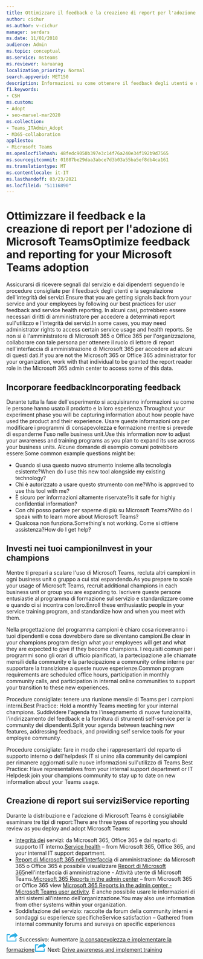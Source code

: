 ```yaml
---
title: Ottimizzare il feedback e la creazione di report per l'adozione di Microsoft Teams
author: cichur
ms.author: v-cichur
manager: serdars
ms.date: 11/01/2018
audience: Admin
ms.topic: conceptual
ms.service: msteams
ms.reviewer: karuanag
localization_priority: Normal
search.appverid: MET150
description: Informazioni su come ottenere il feedback degli utenti e usare i report sull'integrità dei servizi nell'adozione di Teams.
f1.keywords:
- CSH
ms.custom:
- Adopt
- seo-marvel-mar2020
ms.collection:
- Teams_ITAdmin_Adopt
- M365-collaboration
appliesto:
- Microsoft Teams
ms.openlocfilehash: 48fedc9050b397e3c14f76a240e34f192b9d7565
ms.sourcegitcommit: 01087be29daa3abce7d3b03a55ba5ef8db4ca161
ms.translationtype: MT
ms.contentlocale: it-IT
ms.lasthandoff: 03/23/2021
ms.locfileid: "51116890"
---
```

# <a name="optimize-feedback-and-reporting-for-your-microsoft-teams-adoption"></a><span data-ttu-id="f3d41-103">Ottimizzare il feedback e la creazione di report per l'adozione di Microsoft Teams</span><span class="sxs-lookup"><span data-stu-id="f3d41-103">Optimize feedback and reporting for your Microsoft Teams adoption</span></span>

<span data-ttu-id="f3d41-104">Assicurarsi di ricevere segnali dal servizio e dai dipendenti seguendo le procedure consigliate per il feedback degli utenti e la segnalazione dell'integrità dei servizi.</span><span class="sxs-lookup"><span data-stu-id="f3d41-104">Ensure that you are getting signals back from your service and your employees by following our best practices for user feedback and service health reporting.</span></span>  <span data-ttu-id="f3d41-105">In alcuni casi, potrebbero essere necessari diritti di amministratore per accedere a determinati report sull'utilizzo e l'integrità dei servizi.</span><span class="sxs-lookup"><span data-stu-id="f3d41-105">In some cases, you may need administrator rights to access certain service usage and health reports.</span></span> <span data-ttu-id="f3d41-106">Se non si è l'amministratore di Microsoft 365 o Office 365 per l'organizzazione, collaborare con tale persona per ottenere il ruolo di lettore di report nell'interfaccia di amministrazione di Microsoft 365 per accedere ad alcuni di questi dati.</span><span class="sxs-lookup"><span data-stu-id="f3d41-106">If you are not the Microsoft 365 or Office 365 administrator for your organization, work with that individual to be granted the report reader role in the Microsoft 365 admin center to access some of this data.</span></span>

## <a name="incorporating-feedback"></a><span data-ttu-id="f3d41-107">Incorporare feedback</span><span class="sxs-lookup"><span data-stu-id="f3d41-107">Incorporating feedback</span></span> 

<span data-ttu-id="f3d41-108">Durante tutta la fase dell'esperimento si acquisiranno informazioni su come le persone hanno usato il prodotto e la loro esperienza.</span><span class="sxs-lookup"><span data-stu-id="f3d41-108">Throughout your experiment phase you will be capturing information about how people have used the product and their experience.</span></span> <span data-ttu-id="f3d41-109">Usare queste informazioni ora per modificare i programmi di consapevolezza e formazione mentre si prevede di espanderne l'uso nelle business unit.</span><span class="sxs-lookup"><span data-stu-id="f3d41-109">Use this information now to adjust your awareness and training programs as you plan to expand its use across your business units.</span></span> <span data-ttu-id="f3d41-110">Alcune domande di esempio comuni potrebbero essere:</span><span class="sxs-lookup"><span data-stu-id="f3d41-110">Some common example questions might be:</span></span>

- <span data-ttu-id="f3d41-111">Quando si usa questo nuovo strumento insieme alla tecnologia esistente?</span><span class="sxs-lookup"><span data-stu-id="f3d41-111">When do I use this new tool alongside my existing technology?</span></span>
- <span data-ttu-id="f3d41-112">Chi è autorizzato a usare questo strumento con me?</span><span class="sxs-lookup"><span data-stu-id="f3d41-112">Who is approved to use this tool with me?</span></span>
- <span data-ttu-id="f3d41-113">È sicuro per informazioni altamente riservate?</span><span class="sxs-lookup"><span data-stu-id="f3d41-113">Is it safe for highly confidential information?</span></span> 
- <span data-ttu-id="f3d41-114">Con chi posso parlare per saperne di più su Microsoft Teams?</span><span class="sxs-lookup"><span data-stu-id="f3d41-114">Who do I speak with to learn more about Microsoft Teams?</span></span>
- <span data-ttu-id="f3d41-115">Qualcosa non funziona.</span><span class="sxs-lookup"><span data-stu-id="f3d41-115">Something's not working.</span></span> <span data-ttu-id="f3d41-116">Come si ottiene assistenza?</span><span class="sxs-lookup"><span data-stu-id="f3d41-116">How do I get help?</span></span>

## <a name="invest-in-your-champions"></a><span data-ttu-id="f3d41-117">Investi nei tuoi campioni</span><span class="sxs-lookup"><span data-stu-id="f3d41-117">Invest in your champions</span></span>

<span data-ttu-id="f3d41-118">Mentre ti prepari a scalare l'uso di Microsoft Teams, recluta altri campioni in ogni business unit o gruppo a cui stai espandendo.</span><span class="sxs-lookup"><span data-stu-id="f3d41-118">As you prepare to scale your usage of Microsoft Teams, recruit additional champions in each business unit or group you are expanding to.</span></span> <span data-ttu-id="f3d41-119">Iscrivere queste persone entusiastie al programma di formazione sul servizio e standardizzare come e quando ci si incontra con loro.</span><span class="sxs-lookup"><span data-stu-id="f3d41-119">Enroll these enthusiastic people in your service training program, and standardize how and when you meet with them.</span></span>
 
<span data-ttu-id="f3d41-120">Nella progettazione del programma campioni è chiaro cosa riceveranno i tuoi dipendenti e cosa dovrebbero dare se diventano campioni.</span><span class="sxs-lookup"><span data-stu-id="f3d41-120">Be clear in your champions program design what your employees will get and what they are expected to give if they become champions.</span></span> <span data-ttu-id="f3d41-121">I requisiti comuni per i programmi sono gli orari di ufficio pianificati, la partecipazione alle chiamate mensili della community e la partecipazione a community online interne per supportare la transizione a queste nuove esperienze.</span><span class="sxs-lookup"><span data-stu-id="f3d41-121">Common program requirements are scheduled office hours, participation in monthly community calls, and participation in internal online communities to support your transition to these new experiences.</span></span>  

<span data-ttu-id="f3d41-122">Procedure consigliate: tenere una riunione mensile di Teams per i campioni interni.</span><span class="sxs-lookup"><span data-stu-id="f3d41-122">Best Practice: Hold a monthly Teams meeting for your internal champions.</span></span> <span data-ttu-id="f3d41-123">Suddividere l'agenda tra l'insegnamento di nuove funzionalità, l'indirizzamento del feedback e la fornitura di strumenti self-service per la community dei dipendenti.</span><span class="sxs-lookup"><span data-stu-id="f3d41-123">Split your agenda between teaching new features, addressing feedback, and providing self service tools for your employee community.</span></span>

<span data-ttu-id="f3d41-124">Procedure consigliate: fare in modo che i rappresentanti del reparto di supporto interno o dell'helpdesk IT si unino alla community dei campioni per rimanere aggiornati sulle nuove informazioni sull'utilizzo di Teams.</span><span class="sxs-lookup"><span data-stu-id="f3d41-124">Best Practice: Have representatives from your internal support department or IT Helpdesk join your champions community to stay up to date on new information about your Teams usage.</span></span> 

## <a name="service-reporting"></a><span data-ttu-id="f3d41-125">Creazione di report sui servizi</span><span class="sxs-lookup"><span data-stu-id="f3d41-125">Service reporting</span></span>

<span data-ttu-id="f3d41-126">Durante la distribuzione e l'adozione di Microsoft Teams è consigliabile esaminare tre tipi di report:</span><span class="sxs-lookup"><span data-stu-id="f3d41-126">There are three types of reporting you should review as you deploy and adopt Microsoft Teams:</span></span>

- <span data-ttu-id="f3d41-127">[Integrità dei](https://status.office365.com/) servizi: da Microsoft 365, Office 365 e dal reparto di supporto IT interno.</span><span class="sxs-lookup"><span data-stu-id="f3d41-127">[Service health](https://status.office365.com/) – from Microsoft 365, Office 365, and your internal IT support department.</span></span>
- <span data-ttu-id="f3d41-128">[Report di Microsoft 365 nell'interfaccia](/microsoft-365/admin/activity-reports/activity-reports) di amministrazione: da Microsoft 365 o Office 365 è possibile visualizzare [Report di Microsoft 365](/microsoft-365/admin/activity-reports/microsoft-teams-user-activity)nell'interfaccia di amministrazione - Attività utente di Microsoft Teams.</span><span class="sxs-lookup"><span data-stu-id="f3d41-128">[Microsoft 365 Reports in the admin center](/microsoft-365/admin/activity-reports/activity-reports) – from Microsoft 365 or Office 365 view [Microsoft 365 Reports in the admin center - Microsoft Teams user activity](/microsoft-365/admin/activity-reports/microsoft-teams-user-activity).</span></span> <span data-ttu-id="f3d41-129">È anche possibile usare le informazioni di altri sistemi all'interno dell'organizzazione.</span><span class="sxs-lookup"><span data-stu-id="f3d41-129">You may also use information from other systems within your organization.</span></span>
- <span data-ttu-id="f3d41-130">Soddisfazione del servizio: raccolte da forum della community interni e sondaggi su esperienze specifiche</span><span class="sxs-lookup"><span data-stu-id="f3d41-130">Service satisfaction – Gathered from internal community forums and surveys on specific experiences</span></span>

<span data-ttu-id="f3d41-131">![Icona che rappresenta il passaggio successivo ](media/teams-adoption-next-icon.png) Successivo: Aumentare [la consapevolezza e implementare la formazione](teams-adoption-drive-awareness.md)</span><span class="sxs-lookup"><span data-stu-id="f3d41-131">![An icon representing the next step](media/teams-adoption-next-icon.png) Next: [Drive awareness and implement training](teams-adoption-drive-awareness.md)</span></span>